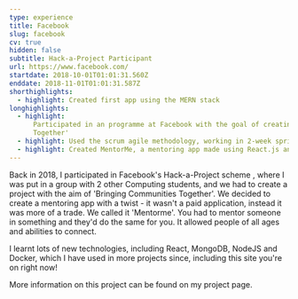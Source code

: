 ```yaml
---
type: experience
title: Facebook
slug: facebook
cv: true
hidden: false
subtitle: Hack-a-Project Participant
url: https://www.facebook.com/
startdate: 2018-10-01T01:01:31.560Z
enddate: 2018-11-01T01:01:31.587Z
shorthighlights:
  - highlight: Created first app using the MERN stack
longhighlights:
  - highlight:
      Participated in an programme at Facebook with the goal of creating an application to 'Bring Communities
      Together'
  - highlight: Used the scrum agile methodology, working in 2-week sprints
  - highlight: Created MentorMe, a mentoring app made using React.js and Node.js
---
```


Back in 2018, I participated in Facebook's Hack-a-Project scheme , where I was put in a group with 2 other Computing students, and we had to create a project with the aim of 'Bringing Communities Together'. We decided to create a mentoring app with a twist - it wasn't a paid application, instead it was more of a trade. We called it 'Mentorme'. You had to mentor someone in something and they'd do the same for you. It allowed people of all ages and abilities to connect.

I learnt lots of new technologies, including React, MongoDB, NodeJS and Docker, which I have used in more projects since, including this site you're on right now!

More information on this project can be found on my project page.
